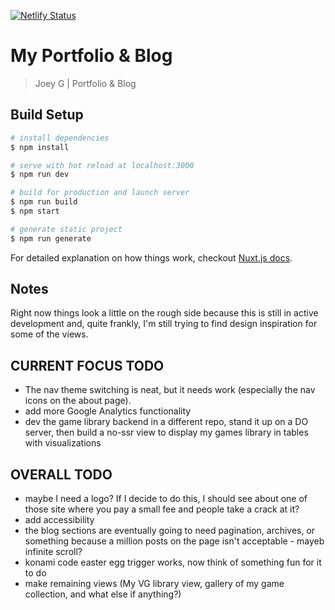 [![Netlify Status](https://api.netlify.com/api/v1/badges/cfe5692f-e688-4f3e-a96d-9ea631808fe9/deploy-status)](https://app.netlify.com/sites/joeyg/deploys)

# My Portfolio & Blog

> Joey G | Portfolio & Blog

## Build Setup

```bash
# install dependencies
$ npm install

# serve with hot reload at localhost:3000
$ npm run dev

# build for production and launch server
$ npm run build
$ npm start

# generate static project
$ npm run generate
```

For detailed explanation on how things work, checkout [Nuxt.js docs](https://nuxtjs.org).

## Notes

Right now things look a little on the rough side because this is still in active development and, quite frankly, I'm still trying to find design inspiration for some of the views.

## CURRENT FOCUS TODO

- The nav theme switching is neat, but it needs work (especially the nav icons on the about page).
- add more Google Analytics functionality
- dev the game library backend in a different repo, stand it up on a DO server, then build a no-ssr view to display my games library in tables with visualizations

## OVERALL TODO

- maybe I need a logo? If I decide to do this, I should see about one of those site where you pay a small fee and people take a crack at it?
- add accessibility
- the blog sections are eventually going to need pagination, archives, or something because a million posts on the page isn't acceptable - mayeb infinite scroll?
- konami code easter egg trigger works, now think of something fun for it to do
- make remaining views (My VG library view, gallery of my game collection, and what else if anything?)
